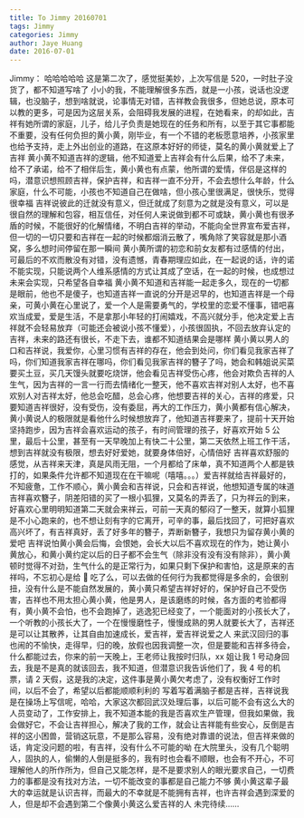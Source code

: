 ```yaml
---
title: To Jimmy 20160701
tags: Jimmy
categories: Jimmy
author: Jaye Huang
date: 2016-07-01
---
```


Jimmy：
哈哈哈哈哈
这是第二次了，感觉挺美妙，上次写信是 520，一时肚子没货了，都不知道写啥了
小小的我，不能理解很多东西，就是一小孩，说话也没逻辑，也没脑子，想到啥就说，论事情无对错，吉祥教会我很多，但她总说，原本可以教的更多，可是因为这层关系，会阻碍我发展的进程，在她看来，的却如此，吉祥有她所谓的家庭，儿子，给儿子负责是她现在的任务和所有，以至于其它事都能不重要，没有任何负担的黄小黄，刚毕业，有一个不错的老板愿意培养，小孩家里也给予支持，走上外出创业的道路，在这原本好好的师徒，莫名的黄小黄就爱上了吉祥
黄小黄不知道吉祥的逻辑，他不知道爱上吉祥会有什么后果，给不了未来，给不了承诺，给不了相伴后生，黄小黄也有点蒙，他所谓的爱情，伴侣是这样的吗，潜意识想照顾吉祥，保护吉祥，和吉祥一直不分开，不会去想什么年龄，什么家庭，什么不可能，小孩也不知道自己在做啥，但小孩心里很满足，很快乐，觉得很幸福
吉祥说彼此的迁就没有意义，但迁就成了刻意为之就是没有意义，可以是很自然的理解和包容，相互信任，对任何人来说做到都不可或缺，黄小黄也有很矛盾的时候，不能很好的化解情绪，不明白吉祥的举动，不能向全世界宣布爱吉祥，但一切的一切只要和吉祥在一起的时候都烟消云散了，嘴角除了笑容就是那小酒窝，多么想时间停留在那一瞬间
黄小黄所谓的初恋和前女友都有过感情的付出，可最后的不欢而散没有对错，没有遗憾，青春期理应如此，在一起说的话，许的诺不能实现，只能说两个人维系感情的方式让其成了空话，在一起的时候，也成想过未来会实现，只希望各自幸福
黄小黄不知道和吉祥能一起走多久，现在的一切都是眼前，他也不是傻子，也知道吉祥一直说的分开是迟早的，也知道吉祥是一个母亲，可黄小黄在心里说了，爱一个人是需要勇气的，学校里的恋爱不懂事，错吧喜欢当成爱，爱是生活，不是拿那小年轻的打闹嬉戏，不高兴就分手，他决定爱上吉祥就不会轻易放弃（可能还会被说小孩不懂爱），小孩很固执，不回去放弃认定的吉祥，未来的路还有很长，不走下去，谁都不知道结果会是哪样
黄小黄以男人的口和吉祥说，我爱你，心里习惯有吉祥的存在，他会到处问，你们看见我家吉祥了吗，你们知道我家吉祥在哪吗，你们看见我家吉祥的簪子了吗，她会和韩姐说买菜要买土豆，买几天馒头就要吃烧饼，他会看见吉祥受伤心疼，他会对欺负吉祥的人生气，因为吉祥的一言一行而去情绪化一整天，他不喜欢吉祥对别人太好，也不喜欢别人对吉祥太好，他总会吃醋，总会心疼，他想要吉祥的关心，吉祥的疼爱，只要知道吉祥很好，没有受伤，没有委屈，再大的工作压力，黄小黄都有信心解决，黄小黄说人的极限就是看他什么时候想放弃了，他知道吉祥要来了，提前十天开始坚持跑步，因为吉祥会喜欢运动的孩子，有时间管理的孩子，好喜欢开始 5 公里，最后十公里，甚至有一天早晚加上有快二十公里，第二天依然上班工作干活，想到吉祥就没有极限，想去好好爱她，就要身体倍好，心情倍好
吉祥喜欢舒服的感觉，从吉祥来天津，真是风雨无阻，一个月都给了床单，真不知道两个人都是铁打的，如果条件允许都不知道现在在干嘛呢（嘻嘻。。。）爱吉祥就给吉祥最好的，不知疲惫，工作不顺心，黄小黄会和吉祥说，只会和吉祥说，他想知道专属的味道
吉祥喜欢簪子，阴差阳错的买了一根小狐狸，又莫名的弄丢了，只为祥云的到来，好喜欢心里明明知道第二天就会来祥云，可前一天真的郁闷了一整天，就算小狐狸是不小心跑来的，也不想让刻有字的它离开，可辛的事，最后找回了，可把好喜欢高兴坏了，有吉祥真好，丢了好多年的簪子，弄断新簪子，我想只为留存黄小黄的爱吧
吉祥说怕黄小黄会后悔，会恨她，会长大以后不喜欢现在的作为，她让黄小黄放心，和黄小黄约定以后的日子都不会生气（除非没有没有没有除非），黄小黄顿时觉得不对劲，生气什么的是正常行为，如果只剩下保护和害怕，这是原来的吉祥吗，不忘初心是给 🐶 吃了么，可以去做的任何行为我都觉得是多余的，会很别扭，没有什么是不能自然发展的，黄小黄只希望吉祥好好的，保护好自己不受伤害，吉祥也不用太担心黄小黄，他是男人，是该磨练的时候，各方面的考验都得有，黄小黄不会怕，也不会跑掉了，逃逸犯已经变了，一个能面对的小孩长大了，一个听教的小孩长大了，一个在慢慢磨性子，慢慢成熟的男人就要长大了，吉祥还是可以让其散养，让其自由加速成长，爱吉祥，爱吉祥说爱之人
来武汉回归的事也闹的不愉快，走得早，归的晚，放假也因我调整一次，但是要能和吉祥多待会，什么都能过去，你来的前一天晚上，王老师让我按时归队，xx 姐让我 1 号动身回去，我是不是真的就该回去，我不知道，但潜意识我告诉他们了，我 4 号的机票，请 2 天假，这是我的决定，这件事是黄小黄欠考虑了，没有权衡好工作时间，以后不会了，希望以后都能顺顺利利的
写着写着满脑子都是吉祥，吉祥说我是在操场上写信呢，哈哈，大家这次都回武汉处理后事，以后可能不会有这么大的人员变动了，工作安排上，我不知道本能的我是否喜欢生产管理，但我如果做，我会做好它，不会让吉祥担心，解决了我的工作，就会让吉祥能有些安心，反倒是吉祥的这小困兽，营销这玩意，不是那么容易，没有绝对靠谱的说法，但吉祥来做的话，肯定没问题的啦，有吉祥，没有什么不可能的呦
在大院里头，没有几个聪明人，固执的人，偷懒的人倒是挺多的，我有时也会看不顺眼，也会有不开心，不可理解他人的所作所为，但自己又能怎样，是不是要求别人的眼光要求自己，一切费力的事都是没有找对方法，一切不能改变的事都是自己能力不够
黄小黄这辈子最大的幸运就是认识吉祥，而最大的不幸就是不能拥有吉祥，也许吉祥会遇到深爱的人，但是却不会遇到第二个像黄小黄这么爱吉祥的人
未完待续……
